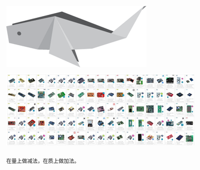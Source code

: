![whale](images/index/whale.png)

![banner](images/index/banner.png)

```codecard
```

在量上做减法，在质上做加法。